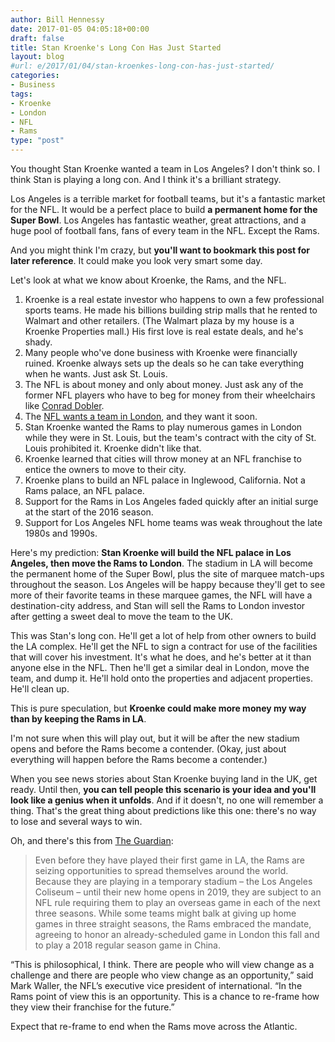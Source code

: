 ```yaml
---
author: Bill Hennessy
date: 2017-01-05 04:05:18+00:00
draft: false
title: Stan Kroenke's Long Con Has Just Started
layout: blog
#url: e/2017/01/04/stan-kroenkes-long-con-has-just-started/
categories:
- Business
tags:
- Kroenke
- London
- NFL
- Rams
type: "post"
---
```


You thought Stan Kroenke wanted a team in Los Angeles? I don't think so. I think Stan is playing a long con. And I think it's a brilliant strategy.

Los Angeles is a terrible market for football teams, but it's a fantastic market for the NFL. It would be a perfect place to build **a permanent home for the Super Bowl**. Los Angeles has fantastic weather, great attractions, and a huge pool of football fans, fans of every team in the NFL. Except the Rams.

And you might think I'm crazy, but **you'll want to bookmark this post for later reference**. It could make you look very smart some day.

Let's look at what we know about Kroenke, the Rams, and the NFL.




1. Kroenke is a real estate investor who happens to own a few professional sports teams. He made his billions building strip malls that he rented to Walmart and other retailers. (The Walmart plaza by my house is a Kroenke Properties mall.) His first love is real estate deals, and he's shady.
2. Many people who've done business with Kroenke were financially ruined. Kroenke always sets up the deals so he can take everything when he wants. Just ask St. Louis.
3. The NFL is about money and only about money. Just ask any of the former NFL players who have to beg for money from their wheelchairs like [Conrad Dobler](https://articles.latimes.com/2010/jun/27/sports/la-sp-0628-crowe-20100628).
4. The [NFL wants a team in London](https://ftw.usatoday.com/2016/01/nfl-rams-chargers-raiders-move-to-los-angeles-move-to-london-soon), and they want it soon.
5. Stan Kroenke wanted the Rams to play numerous games in London while they were in St. Louis, but the team's contract with the city of St. Louis prohibited it. Kroenke didn't like that.
6. Kroenke learned that cities will throw money at an NFL franchise to entice the owners to move to their city.
7. Kroenke plans to build an NFL palace in Inglewood, California. Not a Rams palace, an NFL palace.
8. Support for the Rams in Los Angeles faded quickly after an initial surge at the start of the 2016 season.
9. Support for Los Angeles NFL home teams was weak throughout the late 1980s and 1990s.


Here's my prediction: **Stan Kroenke will build the NFL palace in Los Angeles, then move the Rams to London**. The stadium in LA will become the permanent home of the Super Bowl, plus the site of marquee match-ups throughout the season. Los Angeles will be happy because they'll get to see more of their favorite teams in these marquee games, the NFL will have a destination-city address, and Stan will sell the Rams to London investor after getting a sweet deal to move the team to the UK.

This was Stan's long con. He'll get a lot of help from other owners to build the LA complex. He'll get the NFL to sign a contract for use of the facilities that will cover his investment. It's what he does, and he's better at it than anyone else in the NFL. Then he'll get a similar deal in London, move the team, and dump it. He'll hold onto the properties and adjacent properties. He'll clean up.

This is pure speculation, but **Kroenke could make more money my way than by keeping the Rams in LA**.

I'm not sure when this will play out, but it will be after the new stadium opens and before the Rams become a contender. (Okay, just about everything will happen before the Rams become a contender.)

When you see news stories about Stan Kroenke buying land in the UK, get ready. Until then, **you can tell people this scenario is your idea and you'll look like a genius when it unfolds**. And if it doesn't, no one will remember a thing. That's the great thing about predictions like this one: there's no way to lose and several ways to win.

Oh, and there's this from [The Guardian](https://www.theguardian.com/sport/2016/apr/08/los-angeles-nfl-global-team):



> Even before they have played their first game in LA, the Rams are seizing opportunities to spread themselves around the world. Because they are playing in a temporary stadium – the Los Angeles Coliseum – until their new home opens in 2019, they are subject to an NFL rule requiring them to play an overseas game in each of the next three seasons. While some teams might balk at giving up home games in three straight seasons, the Rams embraced the mandate, agreeing to honor an already-scheduled game in London this fall and to play a 2018 regular season game in China.

“This is philosophical, I think. There are people who will view change as a challenge and there are people who view change as an opportunity,” said Mark Waller, the NFL’s executive vice president of international. “In the Rams point of view this is an opportunity. This is a chance to re-frame how they view their franchise for the future.”



Expect that re-frame to end when the Rams move across the Atlantic.

